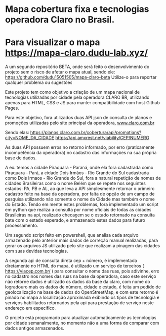 # Mapa cobertura fixa e tecnologias operadora Claro no Brasil.

# Para visualizar o mapa https://mapa-claro.dudu-lab.xyz/

A um segundo repositório BETA, onde será feito o desenvolvimento do projeto sem o risco de afetar o mapa atual, sendo ele: https://github.com/dudu15051505/mapa-claro-beta
Utilize-o para reportar qualquer problema ou sugestões

Este projeto tem como objetivo a criação de um mapa nacional de tecnologias utilizadas por cidade pela operadora CLARO BR, utilizando apenas para HTML, CSS e JS para manter compatibilidade com host Github Pages.

Para este objetivo, fora utilizados duas API json de consulta de planos e promoções utilizadas pelo site principal da operadora, www.claro.com.br

Sendo elas:
  https://planos.claro.com.br/cobertura/api/promotions?city=NOME_DA_CIDADE
  https://api.amxrest.net/viability/CEP/NUMERO

As duas API possuem erros no retorno informado, por erro (praticamente incompetência da operadora) no cadastro das informações na sua própria base de dados.

A ex. temos a cidade Piraquara - Paraná, onde ela fora cadastrada como Piraquara - Pará, a cidade Dois Irmãos - Rio Grande do Sul cadastrada como Dois Irmaos - Rio Grande do Sul, fora a natural repetição de nomes de cidades Brasileiras como o nome Belém que se repete nos seguintes estados: PA, PB e AL, ao que leva a API simplesmente retornar o primeiro cadastro feito na base da operadora, por falta de opção de um campo de pesquisa utilizando não somente o nome da Cidade mas também o nome do Estado.
Tendo em mente estes problemas, fora implementado um script em python que realiza a consulta por nome oficiais de todas as cidades Brasileiras na api, realizado checagem se o estado retornado na consulta bate com o estado esperado, e armazenado estes dados para futuro processamento.

Um segundo script feito em powershell, que analisa cada arquivo armazenado pelo anterior mais dados de correção manual realizadas, para gerar os arquivos JS utilizado pelo site que realizam a pinagem das cidades com suas devidas tecnologias.

A segunda api de consulta direta cep + número, é implementada diretamente no HTML do mapa, é utilizado um serviço de terceiros ( https://viacep.com.br/ ) para consultar o nome das ruas, pois adivinhe, erro no cadastro nos nomes das ruas na base da operadora, caso este serviço não retorne dados é utilizado os dados da base da claro, com nome do logradouro mais os dados de número, cidade e estado, é feita um pedido de geolocalização na base de dados do OpenStreetMap, e com este retorno é pinado no mapa a localização aproximada exibindo os tipos de tecnologia e serviços habilitados retornados pela api para prestação de serviço neste endereço em especifico.

O projeto está programado para atualizar automaticamente as tecnologias por cidade semanalmente, no momento não a uma forma de comparar com dados antigos armazenados.

